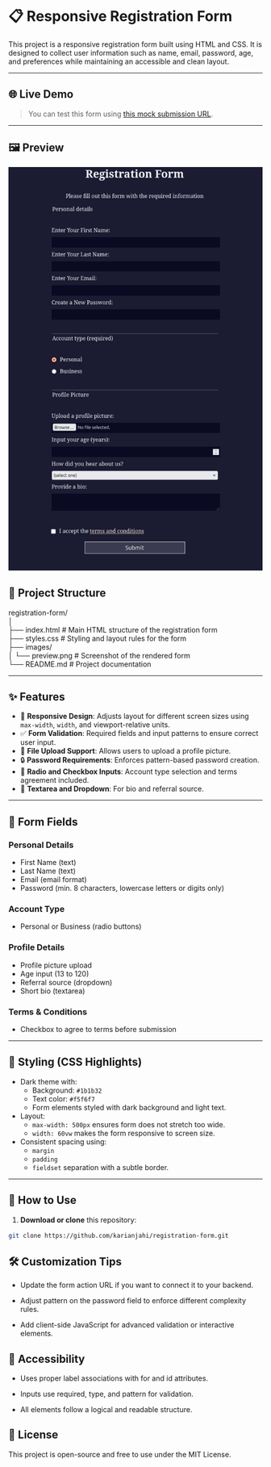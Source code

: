 # 📋 Responsive Registration Form

This project is a responsive registration form built using HTML and CSS. It is designed to collect user information such as name, email, password, age, and preferences while maintaining an accessible and clean layout.

---

## 🌐 Live Demo

> You can test this form using [this mock submission URL](https://register-demo.freecodecamp.org).

---

## 🖼️ Preview

![Registration Form Preview](images/preview.png)

## 📁 Project Structure

registration-form/<br>
│<br>
├── index.html # Main HTML structure of the registration form<br>
├── styles.css # Styling and layout rules for the form<br>
├── images/<br>
│ └── preview.png # Screenshot of the rendered form<br>
└── README.md # Project documentation<br>


---

## ✨ Features

- 📱 **Responsive Design**: Adjusts layout for different screen sizes using `max-width`, `width`, and viewport-relative units.
- ✅ **Form Validation**: Required fields and input patterns to ensure correct user input.
- 📸 **File Upload Support**: Allows users to upload a profile picture.
- 🔒 **Password Requirements**: Enforces pattern-based password creation.
- 🔘 **Radio and Checkbox Inputs**: Account type selection and terms agreement included.
- 📝 **Textarea and Dropdown**: For bio and referral source.

---

## 📜 Form Fields

### **Personal Details**
- First Name (text)
- Last Name (text)
- Email (email format)
- Password (min. 8 characters, lowercase letters or digits only)

### **Account Type**
- Personal or Business (radio buttons)

### **Profile Details**
- Profile picture upload
- Age input (13 to 120)
- Referral source (dropdown)
- Short bio (textarea)

### **Terms & Conditions**
- Checkbox to agree to terms before submission

---

## 🎨 Styling (CSS Highlights)

- Dark theme with:
  - Background: `#1b1b32`
  - Text color: `#f5f6f7`
  - Form elements styled with dark background and light text.
- Layout:
  - `max-width: 500px` ensures form does not stretch too wide.
  - `width: 60vw` makes the form responsive to screen size.
- Consistent spacing using:
  - `margin`
  - `padding`
  - `fieldset` separation with a subtle border.

---

## 🚀 How to Use

1. **Download or clone** this repository:

```bash
git clone https://github.com/karianjahi/registration-form.git
```


## 🛠️ Customization Tips
- Update the form action URL if you want to connect it to your backend.

- Adjust pattern on the password field to enforce different complexity rules.

- Add client-side JavaScript for advanced validation or interactive elements.

## 🧩 Accessibility
- Uses proper label associations with for and id attributes.

- Inputs use required, type, and pattern for validation.

- All elements follow a logical and readable structure.

## 🧪 License
This project is open-source and free to use under the MIT License.
